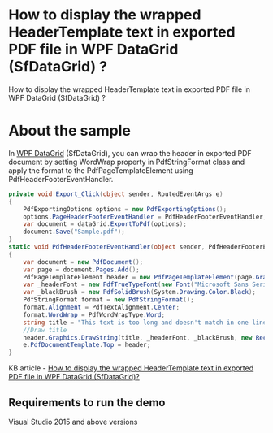 # How to display the wrapped HeaderTemplate text in exported PDF file in WPF DataGrid (SfDataGrid) ?

How to display the wrapped HeaderTemplate text in exported PDF file in WPF DataGrid (SfDataGrid) ?

# About the sample

In [WPF DataGrid](https://www.syncfusion.com/wpf-ui-controls/datagrid) (SfDataGrid), you can wrap the header in exported PDF document by setting WordWrap property in PdfStringFormat class and apply the format to the PdfPageTemplateElement using PdfHeaderFooterEventHandler.

```c#
private void Export_Click(object sender, RoutedEventArgs e)
{
    PdfExportingOptions options = new PdfExportingOptions();
    options.PageHeaderFooterEventHandler = PdfHeaderFooterEventHandler;
    var document = dataGrid.ExportToPdf(options);
    document.Save("Sample.pdf");
}        
static void PdfHeaderFooterEventHandler(object sender, PdfHeaderFooterEventArgs e)
{
    var document = new PdfDocument();
    var page = document.Pages.Add();
    PdfPageTemplateElement header = new PdfPageTemplateElement(page.Graphics.ClientSize.Width, 38);
    var _headerFont = new PdfTrueTypeFont(new Font("Microsoft Sans Serif", 10f), true);
    var _blackBrush = new PdfSolidBrush(System.Drawing.Color.Black);
    PdfStringFormat format = new PdfStringFormat();
    format.Alignment = PdfTextAlignment.Center;
    format.WordWrap = PdfWordWrapType.Word;
    string title = "This text is too long and doesn't match in one line of the page XXX-3 111111111 22222 33333 44444 55555 66666 77777 88888 99999 000000";
    //Draw title
    header.Graphics.DrawString(title, _headerFont, _blackBrush, new RectangleF(0, 0, header.Width, header.Height), format);           
    e.PdfDocumentTemplate.Top = header;
}
```

KB article - [How to display the wrapped HeaderTemplate text in exported PDF file in WPF DataGrid (SfDataGrid)?](https://www.syncfusion.com/kb/12045/how-to-display-the-wrapped-headertemplate-text-in-exported-pdf-file-in-wpf-datagrid)

## Requirements to run the demo
 Visual Studio 2015 and above versions
